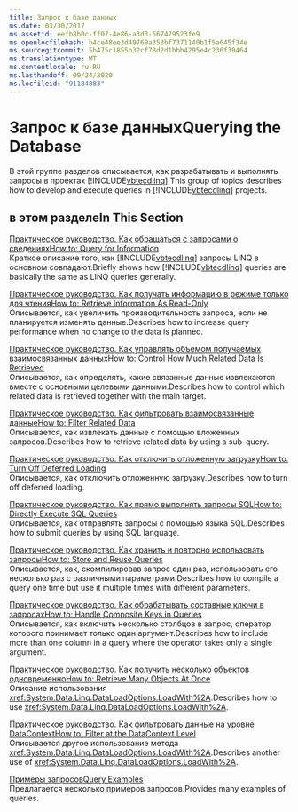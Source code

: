 ```yaml
---
title: Запрос к базе данных
ms.date: 03/30/2017
ms.assetid: eefb8b0c-ff07-4e86-a3d3-567479523fe9
ms.openlocfilehash: b4ce48ee3d49769a353bf7371140b1f5a645f34e
ms.sourcegitcommit: 5b475c1855b32cf78d2d1bbb4295e4c236f39464
ms.translationtype: MT
ms.contentlocale: ru-RU
ms.lasthandoff: 09/24/2020
ms.locfileid: "91184883"
---
```

# <a name="querying-the-database"></a><span data-ttu-id="f1f28-102">Запрос к базе данных</span><span class="sxs-lookup"><span data-stu-id="f1f28-102">Querying the Database</span></span>

<span data-ttu-id="f1f28-103">В этой группе разделов описывается, как разрабатывать и выполнять запросы в проектах [!INCLUDE[vbtecdlinq](../../../../../../includes/vbtecdlinq-md.md)].</span><span class="sxs-lookup"><span data-stu-id="f1f28-103">This group of topics describes how to develop and execute queries in [!INCLUDE[vbtecdlinq](../../../../../../includes/vbtecdlinq-md.md)] projects.</span></span>  
  
## <a name="in-this-section"></a><span data-ttu-id="f1f28-104">в этом разделе</span><span class="sxs-lookup"><span data-stu-id="f1f28-104">In This Section</span></span>  

 [<span data-ttu-id="f1f28-105">Практическое руководство. Как обращаться с запросами о сведениях</span><span class="sxs-lookup"><span data-stu-id="f1f28-105">How to: Query for Information</span></span>](how-to-query-for-information.md)  
 <span data-ttu-id="f1f28-106">Краткое описание того, как [!INCLUDE[vbtecdlinq](../../../../../../includes/vbtecdlinq-md.md)] запросы LINQ в основном совпадают.</span><span class="sxs-lookup"><span data-stu-id="f1f28-106">Briefly shows how [!INCLUDE[vbtecdlinq](../../../../../../includes/vbtecdlinq-md.md)] queries are basically the same as LINQ queries generally.</span></span>  
  
 [<span data-ttu-id="f1f28-107">Практическое руководство. Как получать информацию в режиме только для чтения</span><span class="sxs-lookup"><span data-stu-id="f1f28-107">How to: Retrieve Information As Read-Only</span></span>](how-to-retrieve-information-as-read-only.md)  
 <span data-ttu-id="f1f28-108">Описывается, как увеличить производительность запроса, если не планируется изменять данные.</span><span class="sxs-lookup"><span data-stu-id="f1f28-108">Describes how to increase query performance when no change to the data is planned.</span></span>  
  
 [<span data-ttu-id="f1f28-109">Практическое руководство. Как управлять объемом получаемых взаимосвязанных данных</span><span class="sxs-lookup"><span data-stu-id="f1f28-109">How to: Control How Much Related Data Is Retrieved</span></span>](how-to-control-how-much-related-data-is-retrieved.md)  
 <span data-ttu-id="f1f28-110">Описывается, как определять, какие связанные данные извлекаются вместе с основными целевыми данными.</span><span class="sxs-lookup"><span data-stu-id="f1f28-110">Describes how to control which related data is retrieved together with the main target.</span></span>  
  
 [<span data-ttu-id="f1f28-111">Практическое руководство. Как фильтровать взаимосвязанные данные</span><span class="sxs-lookup"><span data-stu-id="f1f28-111">How to: Filter Related Data</span></span>](how-to-filter-related-data.md)  
 <span data-ttu-id="f1f28-112">Описывается, как извлекать данные с помощью вложенных запросов.</span><span class="sxs-lookup"><span data-stu-id="f1f28-112">Describes how to retrieve related data by using a sub-query.</span></span>  
  
 [<span data-ttu-id="f1f28-113">Практическое руководство. Как отключить отложенную загрузку</span><span class="sxs-lookup"><span data-stu-id="f1f28-113">How to: Turn Off Deferred Loading</span></span>](how-to-turn-off-deferred-loading.md)  
 <span data-ttu-id="f1f28-114">Описывается, как отключить отложенную загрузку.</span><span class="sxs-lookup"><span data-stu-id="f1f28-114">Describes how to turn off deferred loading.</span></span>  
  
 [<span data-ttu-id="f1f28-115">Практическое руководство. Как прямо выполнять запросы SQL</span><span class="sxs-lookup"><span data-stu-id="f1f28-115">How to: Directly Execute SQL Queries</span></span>](how-to-directly-execute-sql-queries.md)  
 <span data-ttu-id="f1f28-116">Описывается, как отправлять запросы с помощью языка SQL.</span><span class="sxs-lookup"><span data-stu-id="f1f28-116">Describes how to submit queries by using SQL language.</span></span>  
  
 [<span data-ttu-id="f1f28-117">Практическое руководство. Как хранить и повторно использовать запросы</span><span class="sxs-lookup"><span data-stu-id="f1f28-117">How to: Store and Reuse Queries</span></span>](how-to-store-and-reuse-queries.md)  
 <span data-ttu-id="f1f28-118">Описывается, как, скомпилировав запрос один раз, использовать его несколько раз с различными параметрами.</span><span class="sxs-lookup"><span data-stu-id="f1f28-118">Describes how to compile a query one time but use it multiple times with different parameters.</span></span>  
  
 [<span data-ttu-id="f1f28-119">Практическое руководство. Как обрабатывать составные ключи в запросах</span><span class="sxs-lookup"><span data-stu-id="f1f28-119">How to: Handle Composite Keys in Queries</span></span>](how-to-handle-composite-keys-in-queries.md)  
 <span data-ttu-id="f1f28-120">Описывается, как включить несколько столбцов в запрос, оператор которого принимает только один аргумент.</span><span class="sxs-lookup"><span data-stu-id="f1f28-120">Describes how to include more than one column in a query where the operator takes only a single argument.</span></span>  
  
 [<span data-ttu-id="f1f28-121">Практическое руководство. Как получить несколько объектов одновременно</span><span class="sxs-lookup"><span data-stu-id="f1f28-121">How to: Retrieve Many Objects At Once</span></span>](how-to-retrieve-many-objects-at-once.md)  
 <span data-ttu-id="f1f28-122">Описание использования <xref:System.Data.Linq.DataLoadOptions.LoadWith%2A>.</span><span class="sxs-lookup"><span data-stu-id="f1f28-122">Describes how to use <xref:System.Data.Linq.DataLoadOptions.LoadWith%2A>.</span></span>  
  
 [<span data-ttu-id="f1f28-123">Практическое руководство. Как фильтровать данные на уровне DataContext</span><span class="sxs-lookup"><span data-stu-id="f1f28-123">How to: Filter at the DataContext Level</span></span>](how-to-filter-at-the-datacontext-level.md)  
 <span data-ttu-id="f1f28-124">Описывается другое использование метода <xref:System.Data.Linq.DataLoadOptions.LoadWith%2A>.</span><span class="sxs-lookup"><span data-stu-id="f1f28-124">Describes another use of <xref:System.Data.Linq.DataLoadOptions.LoadWith%2A>.</span></span>  
  
 [<span data-ttu-id="f1f28-125">Примеры запросов</span><span class="sxs-lookup"><span data-stu-id="f1f28-125">Query Examples</span></span>](query-examples.md)  
 <span data-ttu-id="f1f28-126">Предлагается несколько примеров запросов.</span><span class="sxs-lookup"><span data-stu-id="f1f28-126">Provides many examples of queries.</span></span>
